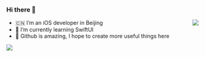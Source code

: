 ### Hi there 👋

<img align="right" src="https://github-readme-stats.vercel.app/api/top-langs/?username=wxxsw&hide=CSS,shell" />

- 🇨🇳 I’m an iOS developer in Beijing
- 🌱 I’m currently learning SwiftUI
- 🌟 Github is amazing, I hope to create more useful things here

<img src='https://github-readme-stats.vercel.app/api?username=wxxsw&show_icons=true&icon_color=FFAC46&title_color=FFAC46&text_color=718096&bg_color=ffffff&hide_title=true&hide=issues' />
